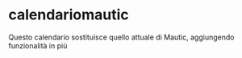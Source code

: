 # calendariomautic
Questo calendario sostituisce quello attuale di Mautic, aggiungendo funzionalità in più
